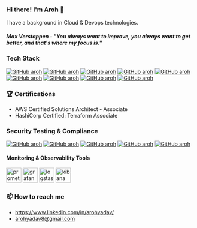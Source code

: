 ### Hi there! I'm Aroh 👋

I have a background in Cloud & Devops technologies.

##### Max Verstappen - "You always want to improve, you always want to get better, and that's where my focus is."
<!--Here you'll find some of my projects, contributions, and open-source work. ![](https://komarev.com/ghpvc/?username=arohyadav) -->

### Tech Stack
[![GitHub aroh](https://img.shields.io/badge/AWS_Cloud-FF9900?style=for-the-badge&logo=amazonaws&logoColor=white)](https://aws.amazon.com/)
[![GitHub aroh](https://img.shields.io/badge/Terraform-7B42BC?style=for-the-badge&logo=terraform&logoColor=white)](https://terraform.io)
[![GitHub aroh](https://img.shields.io/badge/Docker-2CA5E0?style=for-the-badge&logo=docker&logoColor=white)](https://docker.com/)
[![GitHub aroh](https://img.shields.io/badge/Kubernetes-326CE5?style=for-the-badge&logo=kubernetes&logoColor=white)](https://kubernetes.io/)
[![GitHub aroh](https://img.shields.io/badge/Istio-466BB0?style=for-the-badge&logo=istio&logoColor=white)](https://istio.io/)
[![GitHub aroh](https://img.shields.io/badge/Python-3776AB?style=for-the-badge&logo=python&logoColor=white)](#)
[![GitHub aroh](https://img.shields.io/badge/Argo%20CD-FF6600?style=for-the-badge&logo=argo&logoColor=white)](https://argoproj.github.io/cd/)
[![GitHub aroh](https://img.shields.io/badge/GitLab_CI%2FCD-330F63?style=for-the-badge&logo=gitlab&logoColor=white)](https://about.gitlab.com/)
[![GitHub aroh](https://img.shields.io/badge/Hashicorp_Vault-000000?style=for-the-badge&logo=vault&logoColor=white)](https://www.vaultproject.io/)

### 🏆 Certifications

- AWS Certified Solutions Architect - Associate
- HashiCorp Certified: Terraform Associate

<!--  
### 🔧 Technologies and Tools

- **Cloud**: AWS
- **Containerization**: Docker, Kubernetes
- **Infrastructure as Code**: Terraform
- **CI/CD**: GitLab CI/CD
- **Service Mesh**: Istio
- **Configuration Management**: Ansible
- **Monitoring & Observability Tools**: Prometheus, Grafana, ELK Stack
- **Scripting**: Bash, Python
- **Version Control**: Git
- **Security Testing & Compliance Tools**: Secret Scanning, SAST, SCA, DAST, SCC, Owasp Top 10
-->
### Security Testing & Compliance
[![GitHub aroh](https://img.shields.io/badge/Secret_Scan-007bff?style=for-the-badge&logoColor=white)](#)
[![GitHub aroh](https://img.shields.io/badge/SAST-007bff?style=for-the-badge&logoColor=white)](#)
[![GitHub aroh](https://img.shields.io/badge/SCA-007bff?style=for-the-badge&logoColor=white)](#)
[![GitHub aroh](https://img.shields.io/badge/DAST-007bff?style=for-the-badge&logoColor=white)](#)
[![GitHub aroh](https://img.shields.io/badge/OWASP_Top_10-007bff?style=for-the-badge&logoColor=white)](#)

#### Monitoring & Observability Tools
<p align="left"> <img src="https://www.vectorlogo.zone/logos/prometheusio/prometheusio-icon.svg" alt="promethues" title="promethues" width="40" height="40"/> <img src="https://www.vectorlogo.zone/logos/grafana/grafana-icon.svg" alt="grafana" title="grafana" width="40" height="40"/> <img src="https://www.vectorlogo.zone/logos/elasticco_logstash/elasticco_logstash-icon.svg" alt="logstash" title="logstash" width="40" height="40"/> <img src="https://www.vectorlogo.zone/logos/elasticco_kibana/elasticco_kibana-icon.svg" alt="kibana" title="kibana" width="40" height="40"/></p>

<!--
### 🌱 I'm currently learning
- 

### 👯 I'm looking to collaborate on

- Open-source projects related to DevOps, cloud-native technologies, and automation
- Building scalable and highly available systems
-->
### 📫 How to reach me

- https://www.linkedin.com/in/arohyadav/
- arohyadav8@gmail.com

<!-- 
### 🎖️ Badges

![AWS Certified Solutions Architect](https://img.shields.io/badge/AWS%20Certified-Solutions%20Architect-FF9900?style=for-the-badge)
![HashiCorp Certified: Terraform Associate](https://img.shields.io/badge/HashiCorp%20Certified-Terraform%20Associate-486C8D?style=for-the-badge) -->

<!-- 
### 📊 GitHub Stats -->

<!-- ![GitHub Stats](https://github-readme-stats.vercel.app/api?username=mhmdio&show_icons=true&theme=radical)

Please feel free to explore my repositories and contact me for any collaborations or questions. Let's build awesome things together! 🚀

[![roadmap.sh](https://api.roadmap.sh/v1-badge/tall/645cbf295e197f85a2c3a804?variant=dark)](https://roadmap.sh) -->

<!--
**arohyadav/arohyadav** is a ✨ _special_ ✨ repository because its `README.md` (this file) appears on your GitHub profile.

Here are some ideas to get you started:

- 🔭 I’m currently working on ...
- 🌱 I’m currently learning ...
- 👯 I’m looking to collaborate on ...
- 🤔 I’m looking for help with ...
- 💬 Ask me about ...
- 📫 How to reach me: ...
- 😄 Pronouns: ...
- ⚡ Fun fact: ...
-->
